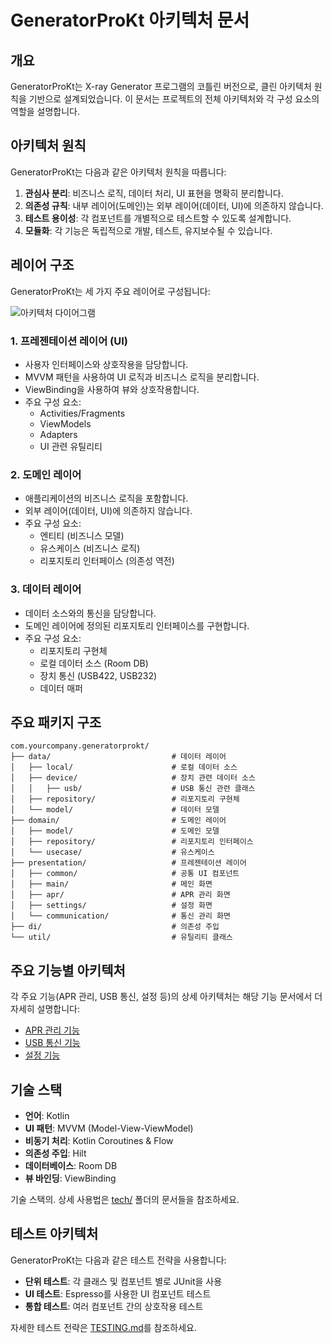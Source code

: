 # GeneratorProKt 아키텍처 문서

## 개요
GeneratorProKt는 X-ray Generator 프로그램의 코틀린 버전으로, 클린 아키텍처 원칙을 기반으로 설계되었습니다. 이 문서는 프로젝트의 전체 아키텍처와 각 구성 요소의 역할을 설명합니다.

## 아키텍처 원칙

GeneratorProKt는 다음과 같은 아키텍처 원칙을 따릅니다:

1. **관심사 분리**: 비즈니스 로직, 데이터 처리, UI 표현을 명확히 분리합니다.
2. **의존성 규칙**: 내부 레이어(도메인)는 외부 레이어(데이터, UI)에 의존하지 않습니다.
3. **테스트 용이성**: 각 컴포넌트를 개별적으로 테스트할 수 있도록 설계합니다.
4. **모듈화**: 각 기능은 독립적으로 개발, 테스트, 유지보수될 수 있습니다.

## 레이어 구조

GeneratorProKt는 세 가지 주요 레이어로 구성됩니다:

![아키텍처 다이어그램](diagrams/architecture.png)

### 1. 프레젠테이션 레이어 (UI)
- 사용자 인터페이스와 상호작용을 담당합니다.
- MVVM 패턴을 사용하여 UI 로직과 비즈니스 로직을 분리합니다.
- ViewBinding을 사용하여 뷰와 상호작용합니다.
- 주요 구성 요소:
    - Activities/Fragments
    - ViewModels
    - Adapters
    - UI 관련 유틸리티

### 2. 도메인 레이어
- 애플리케이션의 비즈니스 로직을 포함합니다.
- 외부 레이어(데이터, UI)에 의존하지 않습니다.
- 주요 구성 요소:
    - 엔티티 (비즈니스 모델)
    - 유스케이스 (비즈니스 로직)
    - 리포지토리 인터페이스 (의존성 역전)

### 3. 데이터 레이어
- 데이터 소스와의 통신을 담당합니다.
- 도메인 레이어에 정의된 리포지토리 인터페이스를 구현합니다.
- 주요 구성 요소:
    - 리포지토리 구현체
    - 로컬 데이터 소스 (Room DB)
    - 장치 통신 (USB422, USB232)
    - 데이터 매퍼

## 주요 패키지 구조

```
com.yourcompany.generatorprokt/
├── data/                           # 데이터 레이어
│   ├── local/                      # 로컬 데이터 소스
│   ├── device/                     # 장치 관련 데이터 소스
│   │   ├── usb/                    # USB 통신 관련 클래스
│   ├── repository/                 # 리포지토리 구현체
│   └── model/                      # 데이터 모델
├── domain/                         # 도메인 레이어
│   ├── model/                      # 도메인 모델
│   ├── repository/                 # 리포지토리 인터페이스
│   └── usecase/                    # 유스케이스
├── presentation/                   # 프레젠테이션 레이어
│   ├── common/                     # 공통 UI 컴포넌트
│   ├── main/                       # 메인 화면
│   ├── apr/                        # APR 관리 화면
│   ├── settings/                   # 설정 화면
│   └── communication/              # 통신 관리 화면
├── di/                             # 의존성 주입
└── util/                           # 유틸리티 클래스
```

## 주요 기능별 아키텍처

각 주요 기능(APR 관리, USB 통신, 설정 등)의 상세 아키텍처는 해당 기능 문서에서 더 자세히 설명합니다:

- [APR 관리 기능](features/APR.md)
- [USB 통신 기능](features/USB_COMMUNICATION.md)
- [설정 기능](features/SETTINGS.md)

## 기술 스택

- **언어**: Kotlin
- **UI 패턴**: MVVM (Model-View-ViewModel)
- **비동기 처리**: Kotlin Coroutines & Flow
- **의존성 주입**: Hilt
- **데이터베이스**: Room DB
- **뷰 바인딩**: ViewBinding

기술 스택의. 상세 사용법은 [tech/](tech/) 폴더의 문서들을 참조하세요.

## 테스트 아키텍처

GeneratorProKt는 다음과 같은 테스트 전략을 사용합니다:

- **단위 테스트**: 각 클래스 및 컴포넌트 별로 JUnit을 사용
- **UI 테스트**: Espresso를 사용한 UI 컴포넌트 테스트
- **통합 테스트**: 여러 컴포넌트 간의 상호작용 테스트

자세한 테스트 전략은 [TESTING.md](tech/TESTING.md)를 참조하세요.